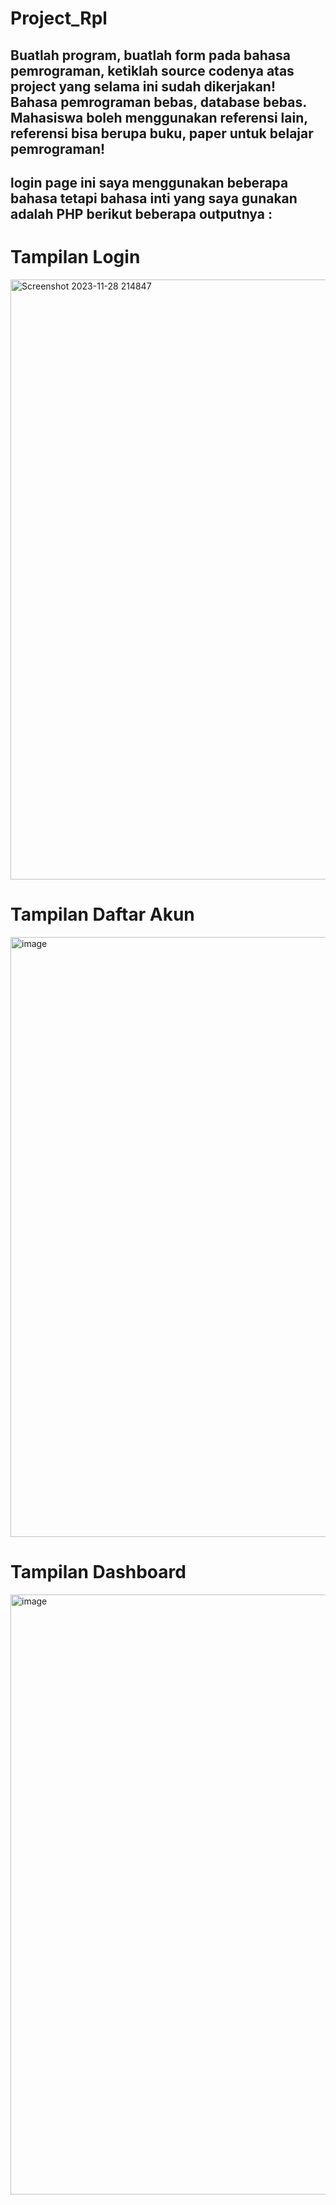 # Project_Rpl

## Buatlah program, buatlah form pada bahasa pemrograman, ketiklah source codenya atas project yang selama ini sudah dikerjakan!  Bahasa pemrograman bebas, database bebas. Mahasiswa boleh menggunakan referensi lain, referensi bisa berupa buku, paper untuk belajar pemrograman!

## login page ini saya menggunakan beberapa bahasa tetapi bahasa inti yang saya gunakan adalah PHP berikut beberapa outputnya :

# Tampilan Login

<img width="960" alt="Screenshot 2023-11-28 214847" src="https://github.com/Agussetiaa/Login_Rpl/assets/115542822/0dbec151-ec6e-4fad-8c45-6b6aa3cac0a3">

# Tampilan Daftar Akun

<img width="960" alt="image" src="https://github.com/Agussetiaa/Login_Rpl/assets/115542822/b1e0d4b6-a101-4ed9-bc5b-06e7972643c1">

# Tampilan Dashboard

<img width="960" alt="image" src="https://github.com/Agussetiaa/Login_Rpl/assets/115542822/b3bf0046-a71c-4ce3-8335-bb0e34b1b4ec">

